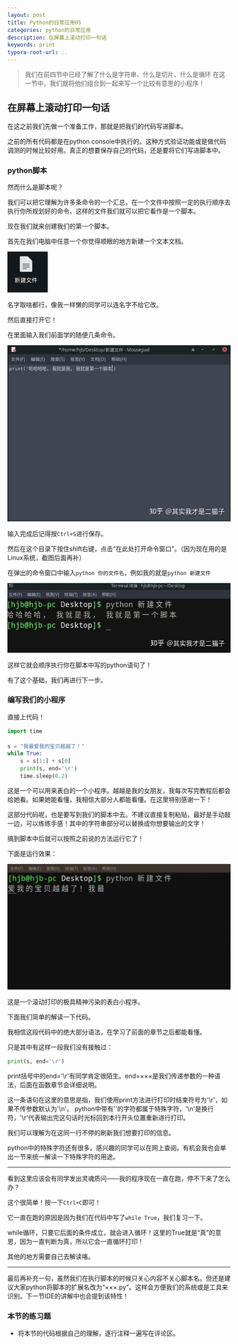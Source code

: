 ```yaml
---
layout: post 
title: Python的日常应用05
categories: python的日常应用
description: 在屏幕上滚动打印一句话
keywords: print
typora-root-url: ..
---
```


> 我们在前四节中已经了解了什么是字符串、什么是切片、什么是循环
> 在这一节中，我们就将他们组合到一起来写一个比较有意思的小程序！

## **在屏幕上滚动打印一句话**

在这之前我们先做一个准备工作，那就是把我们的代码写进脚本。

之前的所有代码都是在python console中执行的。这种方式验证功能或是做代码调测的时候比较好用。真正的想要保存自己的代码，还是要将它们写进脚本中。
### **python脚本**

然而什么是脚本呢？

我们可以把它理解为许多条命令的一个汇总，在一个文件中按照一定的执行顺序去执行你所规划好的命令，这样的文件我们就可以把它看作是一个脚本。

现在我们就来创建我们的第一个脚本。

首先在我们电脑中任意一个你觉得顺眼的地方新建一个文本文档。

![img](/images/posts/python_daily/05/01)

名字取啥都行，像我一样懒的同学可以连名字不给它改。

然后直接打开它！

在里面输入我们前面学的随便几条命令。

![img](/images/posts/python_daily/05/02)

输入完成后记得按`Ctrl+S`进行保存。

然后在这个目录下按住shift右键，点击“在此处打开命令窗口”。（因为现在用的是Linux系统，截图后面再补）

在弹出的命令窗口中输入`python 你的文件名`，例如我的就是`python 新建文件`

![img](/images/posts/python_daily/05/03)

这样它就会顺序执行你在脚本中写的python语句了！

有了这个基础，我们再进行下一步。

### **编写我们的小程序**

直接上代码！

```python
import time

s = "我最爱我的宝贝越越了！"
while True:
    s = s[1:] + s[0]
    print(s, end='\r')
    time.sleep(0.2)
```

这是一个可以用来表白的一个小程序。越越是我的女朋友，我每次写完教程后都会给她看。如果她能看懂，我相信大部分人都能看懂。在这里特别感谢一下！

这部分代码呢，也是要写到我们的脚本中去。不建议直接复制粘贴，最好是手动敲一边，可以练练手感！其中的字符串部分可以替换成你想要输出的文字！

搞到脚本中后就可以按照之前说的方法运行它了！

下面是运行效果：

![img](/images/posts/python_daily/05/04)

这是一个滚动打印的极具精神污染的表白小程序。

下面我们简单的解读一下代码。

我相信这段代码中的绝大部分语法，在学习了前面的章节之后都能看懂。

只是其中有这样一段我们没有接触过：

```python
print(s, end='\r')
```

print括号中的end='\r'有同学肯定很陌生。end=×××是我们传递参数的一种语法，后面在函数章节会详细说明。

这一条语句在这里的意思是指，我们使用print方法进行打印时结束符号为'\r'，如果不传参数默认为'\n'。
python中带有'\'的字符都属于特殊字符，'\n'是换行符，'\r'代表输出完这句话时光标回到本行开头位置重新进行打印。

我们可以理解为在这同一行不停的刷新我们想要打印的信息。

python中的特殊字符还有很多。感兴趣的同学可以在网上查阅。有机会我也会单出一节来统一解读一下特殊字符的用途。

------

看到这里应该会有同学发出灵魂质问——我的程序现在一直在跑，停不下来了怎么办？

这个很简单！按一下`Ctrl+C`即可！

它一直在跑的原因是因为我们在代码中写了`while True`，我们复习一下。

while循环，只要它后面的条件成立，就会进入循环！这里的True就是“真”的意思，因为一直判断为真，所以它会一直循环打印！

其他的地方需要自己去解读咯。

------

最后再补充一句，虽然我们在执行脚本的时候只关心内容不关心脚本名。但还是建议大家python将脚本的扩展名改为“×××.py”。这样会方便我们的系统或是工具来识别。下一节IDE的讲解中也会提到该特性！

### **本节的练习题**

- 将本节的代码根据自己的理解，逐行注释一遍写在评论区。
